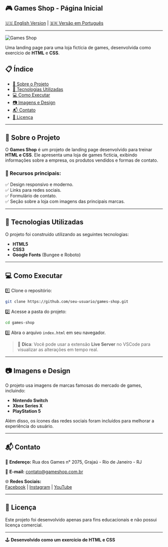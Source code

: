 ## 🎮 Games Shop - Página Inicial  

[🇺🇸 English Version](https://github.com/gabrielcamarate/site_gamesshop/README.md) | [🇧🇷 Versão em Português]([#-games-shop---página-inicial](https://github.com/gabrielcamarate/site_gamesshop/PT-BR-README.md))

---

![Games Shop](images/previw.jpg)  

Uma landing page para uma loja fictícia de games, desenvolvida como exercício de **HTML** e **CSS**.  

## 📋 Índice  

- [📌 Sobre o Projeto](#-sobre-o-projeto)  
- [🚀 Tecnologias Utilizadas](#-tecnologias-utilizadas)  
- [💻 Como Executar](#-como-executar)  
- [📷 Imagens e Design](#-imagens-e-design)  
- [📬 Contato](#-contato)  
- [📜 Licença](#-licença)  

---

## 📌 Sobre o Projeto  

O **Games Shop** é um projeto de landing page desenvolvido para treinar **HTML e CSS**. Ele apresenta uma loja de games fictícia, exibindo informações sobre a empresa, os produtos vendidos e formas de contato.  

### 🔹 Recursos principais:  

✅ Design responsivo e moderno.  
✅ Links para redes sociais.  
✅ Formulário de contato.  
✅ Seção sobre a loja com imagens das principais marcas.  

---

## 🚀 Tecnologias Utilizadas  

O projeto foi construído utilizando as seguintes tecnologias:  

- **HTML5**  
- **CSS3**  
- **Google Fonts** (Bungee e Roboto)  

---

## 💻 Como Executar  

1️⃣ Clone o repositório:  
```bash
git clone https://github.com/seu-usuario/games-shop.git
```
2️⃣ Acesse a pasta do projeto:  
```bash
cd games-shop
```
3️⃣ Abra o arquivo `index.html` em seu navegador.  

> 📌 **Dica**: Você pode usar a extensão **Live Server** no VSCode para visualizar as alterações em tempo real.  

---

## 📷 Imagens e Design  

O projeto usa imagens de marcas famosas do mercado de games, incluindo:  

- **Nintendo Switch**  
- **Xbox Series X**  
- **PlayStation 5**  

Além disso, os ícones das redes sociais foram incluídos para melhorar a experiência do usuário.  

---

## 📬 Contato  

📍 **Endereço:** Rua dos Games n° 2075, Grajaú - Rio de Janeiro - RJ  

📧 **E-mail:** contato@gameshop.com.br  

🌐 **Redes Sociais:**  
[Facebook](#) | [Instagram](#) | [YouTube](#)  

---

## 📜 Licença  

Este projeto foi desenvolvido apenas para fins educacionais e não possui licença comercial.  

---

🕹️ **Desenvolvido como um exercício de HTML e CSS**  
